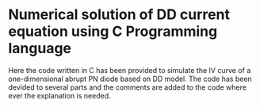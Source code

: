 # Numerical solution of DD current equation using C Programming language
Here the code written in C has been provided to simulate the IV curve of a one-dimensional abrupt PN diode based on DD model.
The code has been devided to several parts and the comments are added to the code where ever the explanation is needed.
